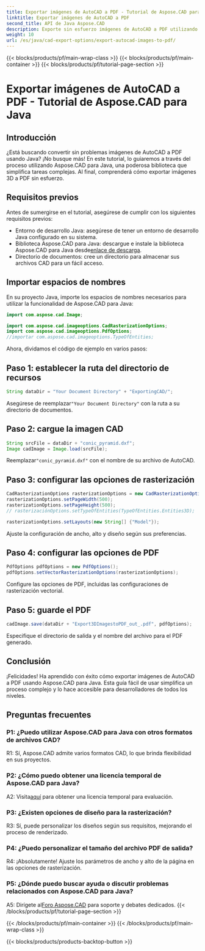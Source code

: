 ```yaml
---
title: Exportar imágenes de AutoCAD a PDF - Tutorial de Aspose.CAD para Java
linktitle: Exportar imágenes de AutoCAD a PDF
second_title: API de Java Aspose.CAD
description: Exporte sin esfuerzo imágenes de AutoCAD a PDF utilizando Aspose.CAD para Java. Siga nuestra guía paso a paso para una integración perfecta.
weight: 10
url: /es/java/cad-export-options/export-autocad-images-to-pdf/
---
```


{{< blocks/products/pf/main-wrap-class >}}
{{< blocks/products/pf/main-container >}}
{{< blocks/products/pf/tutorial-page-section >}}

# Exportar imágenes de AutoCAD a PDF - Tutorial de Aspose.CAD para Java

## Introducción

¿Está buscando convertir sin problemas imágenes de AutoCAD a PDF usando Java? ¡No busque más! En este tutorial, lo guiaremos a través del proceso utilizando Aspose.CAD para Java, una poderosa biblioteca que simplifica tareas complejas. Al final, comprenderá cómo exportar imágenes 3D a PDF sin esfuerzo.

## Requisitos previos

Antes de sumergirse en el tutorial, asegúrese de cumplir con los siguientes requisitos previos:

- Entorno de desarrollo Java: asegúrese de tener un entorno de desarrollo Java configurado en su sistema.
-  Biblioteca Aspose.CAD para Java: descargue e instale la biblioteca Aspose.CAD para Java desde[enlace de descarga](https://releases.aspose.com/cad/java/).
- Directorio de documentos: cree un directorio para almacenar sus archivos CAD para un fácil acceso.

## Importar espacios de nombres

En su proyecto Java, importe los espacios de nombres necesarios para utilizar la funcionalidad de Aspose.CAD para Java:

```java
import com.aspose.cad.Image;

import com.aspose.cad.imageoptions.CadRasterizationOptions;
import com.aspose.cad.imageoptions.PdfOptions;
//importar com.aspose.cad.imageoptions.TypeOfEntities;
```

Ahora, dividamos el código de ejemplo en varios pasos:

## Paso 1: establecer la ruta del directorio de recursos

```java
String dataDir = "Your Document Directory" + "ExportingCAD/";
```

 Asegúrese de reemplazar`"Your Document Directory"` con la ruta a su directorio de documentos.

## Paso 2: cargue la imagen CAD

```java
String srcFile = dataDir + "conic_pyramid.dxf";
Image cadImage = Image.load(srcFile);
```

 Reemplazar`"conic_pyramid.dxf"` con el nombre de su archivo de AutoCAD.

## Paso 3: configurar las opciones de rasterización

```java
CadRasterizationOptions rasterizationOptions = new CadRasterizationOptions();
rasterizationOptions.setPageWidth(500);
rasterizationOptions.setPageHeight(500);
// rasterizaciónOptions.setTypeOfEntities(TypeOfEntities.Entities3D);

rasterizationOptions.setLayouts(new String[] {"Model"});
```

Ajuste la configuración de ancho, alto y diseño según sus preferencias.

## Paso 4: configurar las opciones de PDF

```java
PdfOptions pdfOptions = new PdfOptions();
pdfOptions.setVectorRasterizationOptions(rasterizationOptions);
```

Configure las opciones de PDF, incluidas las configuraciones de rasterización vectorial.

## Paso 5: guarde el PDF

```java
cadImage.save(dataDir + "Export3DImagestoPDF_out_.pdf", pdfOptions);
```

Especifique el directorio de salida y el nombre del archivo para el PDF generado.

## Conclusión

¡Felicidades! Ha aprendido con éxito cómo exportar imágenes de AutoCAD a PDF usando Aspose.CAD para Java. Esta guía fácil de usar simplifica un proceso complejo y lo hace accesible para desarrolladores de todos los niveles.

## Preguntas frecuentes

### P1: ¿Puedo utilizar Aspose.CAD para Java con otros formatos de archivos CAD?

R1: Sí, Aspose.CAD admite varios formatos CAD, lo que brinda flexibilidad en sus proyectos.

### P2: ¿Cómo puedo obtener una licencia temporal de Aspose.CAD para Java?

 A2: Visita[aquí](https://purchase.aspose.com/temporary-license/) para obtener una licencia temporal para evaluación.

### P3: ¿Existen opciones de diseño para la rasterización?

R3: Sí, puede personalizar los diseños según sus requisitos, mejorando el proceso de renderizado.

### P4: ¿Puedo personalizar el tamaño del archivo PDF de salida?

R4: ¡Absolutamente! Ajuste los parámetros de ancho y alto de la página en las opciones de rasterización.

### P5: ¿Dónde puedo buscar ayuda o discutir problemas relacionados con Aspose.CAD para Java?

 A5: Dirígete al[Foro Aspose.CAD](https://forum.aspose.com/c/cad/19) para soporte y debates dedicados.
{{< /blocks/products/pf/tutorial-page-section >}}

{{< /blocks/products/pf/main-container >}}
{{< /blocks/products/pf/main-wrap-class >}}

{{< blocks/products/products-backtop-button >}}
